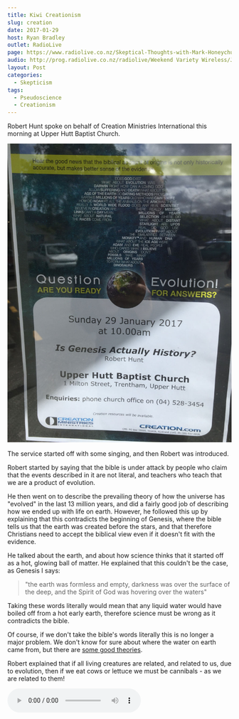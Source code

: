 ```yaml
---
title: Kiwi Creationism
slug: creation
date: 2017-01-29
host: Ryan Bradley
outlet: RadioLive
page: https://www.radiolive.co.nz/Skeptical-Thoughts-with-Mark-Honeychurch/tabid/506/articleID/135838/Default.aspx
audio: http://prog.radiolive.co.nz/radiolive/Weekend Variety Wireless/Jan 2017/29_01_17_Mark.mp3
layout: Post
categories:
  - Skepticism
tags:
  - Pseudoscience
  - Creationism
---
```


Robert Hunt spoke on behalf of Creation Ministries International this morning at Upper Hutt Baptist Church.

<!-- more -->

![Poster](./IMG_0184.jpg)

The service started off with some singing, and then Robert was introduced.

Robert started by saying that the bible is under attack by people who claim that the events described in it are not literal, and teachers who teach that we are a product of evolution.

He then went on to describe the prevailing theory of how the universe has "evolved" in the last 13 million years, and did a fairly good job of describing how we ended up with life on earth. However, he followed this up by explaining that this contradicts the beginning of Genesis, where the bible tells us that the earth was created before the stars, and that therefore Christians need to accept the biblical view even if it doesn't fit with the evidence.

He talked about the earth, and about how science thinks that it started off as a hot, glowing ball of matter. He explained that this couldn't be the case, as Genesis I says:

> "the earth was formless and empty, darkness was over the surface of the deep, and the Spirit of God was hovering over the waters"

Taking these words literally would mean that any liquid water would have boiled off from a hot early earth, therefore science must be wrong as it contradicts the bible.

Of course, if we don't take the bible's words literally this is no longer a major problem. We don't know for sure about where the water on earth came from, but there are [some good theories](https://en.wikipedia.org/wiki/Origin_of_water_on_Earth).

Robert explained that if all living creatures are related, and related to us, due to evolution, then if we eat cows or lettuce we must be cannibals - as we are related to them!

<audio controls src="/media/audio/skepticism/RobertHunt.mp3" />

This was followed by the assertion that some scientists are suggesting that we need to cull the human population, and this is one of the reasons that secular people support abortion. The idea of population culling is not one that is accepted in science, although there is general consensus that we need to ensure the population does not increase uncontrollably.

Next up was the argument that because we are creative, this is proof that we were created in the image of God - who is also creative. Also because we find flowers and sunsets beautiful, this is further proof that we are made in God's image.

This sounds a lot like kiwi Ray Comfort's argument, stolen from Paley, that things which [look designed have a designer](https://en.wikipedia.org/wiki/Argument_from_beauty). A more likely explanation is that we find nature beautiful because we have evolved around nature, and that beauty is just one of a range of emotions we feel for things we see every day.

One of the daftest arguments was that our calendar proves that the bible is true. Firstly, because the year is based on the birth of Jesus - 1AD - the Jesus story must be true. Secondly, the fact that calendars have 7 days - the six days of creation and one day of rest - the Genesis story must also be true.

<audio controls src="/media/audio/skepticism/RobertHunt2.mp3" />

Robert has obviously got himself a bit confused here! Yes, our years are based on a Christian timeline, and our week is based on a Jewish calendar and probably came from the Genesis story, but to then argue that this proves the stories to be true is circular reasoning.

He also ignores the many parts of our calendar that come from beliefs that are not Christian, such as the days of the week being named after Anglo-Saxon, Norse, Germanic and Roman gods, and some of the months being named after Roman gods.

Robert argued against old earth Christians using 2 Peter 3. This is often used to explain how Genesis may be true while the earth is old, because verse 8 starts with:

> With the Lord a day is like a thousand years

However, the full verse is:

> With the Lord a day is like a thousand years, and a thousand years are like a day.

Therefore, apparently, this cancels itself out!

Robert explained that the extreme longevity of early biblical characters meant that biblical accounts are trustworthy, as you only need to pass on stories from Adam to Lamech (Noah's father), to Noah and then to Abraham to cover the first 2 thousand years from 4000 BC.

He finished by talking about how there was no death before the garden of eden, and that Christians do a disservice to their beliefs by characterising noah's ark in a cartoony way as a kids' story, along with the usual nonsense about the ark holding juvenile dinosaurs, and there only being 25 species of dinosaur, etc. I've heard this before - I think it's a way for creationists to take on the appearance of being serious.

As usual, there was a push to sell creationist materials, including tables filled with books and DVDs.

![Books](./IMG_0188.jpg)

It was interesting that in the church newsletter it talked about how creationism is a controversial idea, and that not everyone will agree. I talked with Robert about this, and he said that he thinks Christians need to take a stand be open and honest about creationist beliefs.

This was one of the worst creationist talks I've heard - I've seen John MacKay, Jonathan Sarfati and others speaking in the past, but Robert had some really weird, backward arguments!

![Skeptics](./IMG_0195.jpg)
